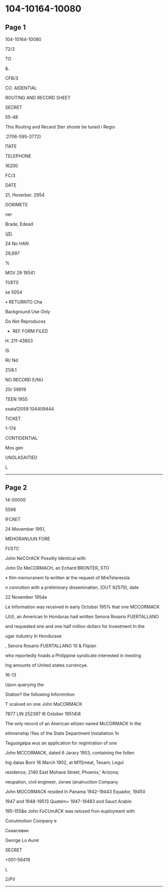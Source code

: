 # 104-10164-10080

## Page 1

104-10164-10080

72/3

TO

&.

CFB/3

CO. AIDENTIAL

ROUTING AND RECORD SHEET

SECRET

55-48

This Routing and Recard Ster shoste be tuned i Regio

:2706-595-3772)

ПАТЕ

TELEPHONE

16200

FC/3

DATE

21, Hoverber. 2954

DORIMETE

ner

Brade, Edead

(Д).

24 No HAN

29,897

%

MOV 29 19541

11/8T0

se 5054

• RETURNTO Cha

Background Use Only

Do Not Reproduces

* REF FORM FILED

H. 211-43853

IS

RI/ Nd

21/8.1

NO RECORD E/NU

20/ 59919

TEEN 1955

ssata12059 104409444

TICKET

1-174

CONTIDENTIAL

Mos gen

UNGLASAITIED

L

---

## Page 2

14-00000

5598

IFCRET

24 Movember 1951,

MEHORANUUN FORE

FI/STC

John NeCOrACK Possitly Identical with

John Do MeCORMACH, an Echard BRONTER, STO

• thin memoranem fa written at the request of MreTelaressla

n connotion with a preltminary disseminatien, (OUT 92570), date

22 November 1954e

Le Information was received in early October 195% that one MCCORMACK

(JU), an American In Honduras had written Senora Rosario FUERTALLANO

and requeated one and one half million dollars for Investment In the

ugar industry In Hondurase

, Senora Rosario FUERTALLANO 10 & Flipian

who reportedly hoads a Philippine syndicate interested in inesting

Ing amounts of United states currencye.

16-13

Upon querying the

Station? the following Informntion

T scalved on one John MaCORMACK

7877 LIN 252397 I6 Ostober 19514)8

The only record of an Anerican eitizen naned McCORMACK In the

eitimenship !1les of the State Department Installation 1n

Teguoigalpa wus an application for regintration of one

John MCCORMACK, dated 6 Jarary 1953, containing the follen

Ing datas Born 16 March 1902, at M11]meat, Texam; Legul

residence, 2140 East Mohave Street, Phoenix,' Arizona;

neupation, civil engineer, Jonee (anatruction Company

John MOCORMACK resided In Panama 1942-19443 Equador, 19450

1947 and 1948-19513 Quatem= 1947-19483 and Sauct Arabin

195-155&e John FoCUmACK was relosed fron euploymant with

Conutmotion Company e

Скиасевин

George Lo Aurel

SECRET

+001-59419

L

2/PV

---

